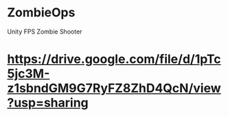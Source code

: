 # ZombieOps
Unity FPS Zombie Shooter
# https://drive.google.com/file/d/1pTc5jc3M-z1sbndGM9G7RyFZ8ZhD4QcN/view?usp=sharing
